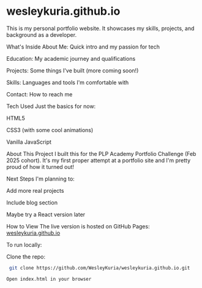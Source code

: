 # wesleykuria.github.io
This is my personal portfolio website. It showcases my skills, projects, and background as a developer.

What's Inside
About Me: Quick intro and my passion for tech

Education: My academic journey and qualifications

Projects: Some things I've built (more coming soon!)

Skills: Languages and tools I'm comfortable with

Contact: How to reach me

Tech Used
Just the basics for now:

HTML5

CSS3 (with some cool animations)

Vanilla JavaScript

About This Project
I built this for the PLP Academy Portfolio Challenge (Feb 2025 cohort). It's my first proper attempt at a portfolio site and I'm pretty proud of how it turned out!


Next Steps
I'm planning to:

Add more real projects

Include blog section

Maybe try a React version later

How to View
The live version is hosted on GitHub Pages:
[wesleykuria.github.io](url)

To run locally:

Clone the repo:

 ```bash
  git clone https://github.com/WesleyKuria/wesleykuria.github.io.git

Open index.html in your browser
